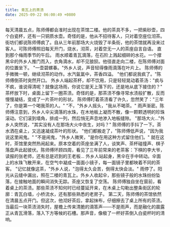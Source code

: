 ```yaml
---
title: 青瓦上的茶渍
date: 2025-09-22 06:00:49 +0800
---
```


每天清晨五点，陈师傅都会准时出现在茶馆二楼。他的茶具不多，一把紫砂壶，四个白瓷杯，还有一只铜质水壶。奇怪的是，他从不招待客人，只对着空座位沏茶。
街坊们都说陈师傅疯了。自从三年前那场大火烧毁了半条街，他的茶馆就再没来过客人。可陈师傅照旧每天开门，烧水，沏茶，对着空无一人的茶座自言自语。
直到那个梅雨季节的午后。
雨水顺着青瓦滴落，在石阶上溅起细碎的水花。一个撑黑伞的外乡人推门而入，衣角滴水，却不见狼狈。他径直走向二楼，在陈师傅对面的位置坐下。
"一壶碧螺春。"外乡人说，声音轻得像雨滴落在叶片上。
陈师傅的手微微一顿，继续沏茶的动作。水汽氤氲中，茶香四溢。
"他们都说我疯了。"陈师傅倒茶时突然开口。
外乡人端起茶杯，却不饮用，只是轻轻晃动着茶汤："疯与不疯，谁说得清呢？就像这场雨，你说它是天上落下的，还是地从底下接住的？"
茶杯放下时，桌面上留下一圈茶渍。奇怪的是，那茶渍不像寻常水渍般扩散，反而慢慢凝结，变成了一片茶叶的形状。
陈师傅盯着茶渍看了许久，忽然笑了："三年了，你是第一个喝我茶的人。"
"不，"外乡人摇头，"我从不喝茶。"
雨声渐密。陈师傅注意到，外乡人伞尖滴落的水珠，在木地板上凝而不散，像一颗颗透明的珍珠滚动。它们滚到墙角，排成一列，然后悄无声息地渗入地板缝隙。
"那场大火..."外乡人突然说，"其实没有人在那场大火中丧生，对吗？"
陈师傅的手抖了一下。茶水洒在桌上，又迅速凝成茶叶的形状。
"他们都搬走了，"陈师傅低声说，"因为我说这里闹鬼。"
"不是闹鬼，"外乡人微笑，"是你在用这种方式留住他们。"
就在这时，茶馆里突然热闹起来。原本空着的茶座坐满了人，谈笑声、茶杯碰撞声、棋子落盘声此起彼伏。陈师傅环顾四周，看见了三年前常来的老茶客：下棋的李大爷，读报的张老师，还有总是迟到的王老板...
外乡人站起身，黑伞在手中转动。伞面上的水珠飞散开来，在空气中凝成一面面小镜子，每一面镜子里都映着不同的茶客。
"记忆就像这茶，"外乡人说，"泡得太久会苦，倒得太快会淡。"
雨停了。阳光从云缝中漏出，照在二楼的青瓦上。外乡人收起伞，那些镜子般的水珠纷纷坠落，在接触地面的瞬间消失无踪。茶座又恢复了空荡。
陈师傅独自坐在窗前，看着桌上的茶渍。那些茶渍不知何时已经蔓延开来，在木桌上勾勒出整条街区的轮廓：青瓦白墙，小桥流水，还有那些熟悉的老房子。
第二天，陈师傅的茶馆依然在清晨五点开门。但这次，他沏好茶后，拿起抹布，仔细擦去了桌上所有的茶渍。
当最后一块茶渍消失时，屋檐上传来清脆的滴答声——不是雨声，而是融化的晨露正从青瓦滑落，落入下方等候的石槽。那声音，像极了一杯好茶倒入白瓷杯时的清响。
